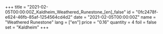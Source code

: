 +++
title = "2021-02-05T00:00:00Z_Kaldheim_Weathered_Runestone_[en]_false"
id = "0fc2478f-e624-46fb-85af-1254564cd4d2"
date = "2021-02-05T00:00:00Z"
name = "Weathered Runestone"
lang = ["en"]
price = "0.16"
quantity = 4
foil = false
set = "Kaldheim"
+++
